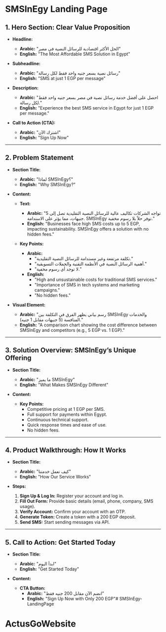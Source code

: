 # SMSInEgy Landing Page

## 1. Hero Section: Clear Value Proposition

- **Headline:**

  - **Arabic:** "الحل الأكثر اقتصادية للرسائل النصية في مصر"
  - **English:** "The Most Affordable SMS Solution in Egypt"

- **Subheadline:**

  - **Arabic:** "رسائل نصية بسعر جنيه واحد فقط لكل رسالة"
  - **English:** "SMS at just 1 EGP per message"

- **Description:**

  - **Arabic:** "احصل على أفضل خدمة رسائل نصية في مصر بسعر جنيه واحد فقط لكل رسالة."
  - **English:** "Experience the best SMS service in Egypt for just 1 EGP per message."

- **Call to Action (CTA):**
  - **Arabic:** "اشترك الآن"
  - **English:** "Sign Up Now"

---

## 2. Problem Statement

- **Section Title:**

  - **Arabic:** "لماذا SMSInEgy؟"
  - **English:** "Why SMSInEgy?"

- **Content:**

  - **Text:**

    - **Arabic:** "تواجه الشركات تكاليف عالية للرسائل النصية التقليدية تصل إلى 5 جنيهات، مما يؤثر على الاستدامة. SMSInEgy توفر حلاً بلا رسوم مخفية."
    - **English:** "Businesses face high SMS costs up to 5 EGP, impacting sustainability. SMSInEgy offers a solution with no hidden fees."

  - **Key Points:**
    - **Arabic:**
      - "تكلفة مرتفعة وغير مستدامة للرسائل النصية التقليدية."
      - "أهمية الرسائل النصية في الأنظمة التقنية والحملات التسويقية."
      - "لا توجد أي رسوم مخفية."
    - **English:**
      - "High and unsustainable costs for traditional SMS services."
      - "Importance of SMS in tech systems and marketing campaigns."
      - "No hidden fees."

- **Visual Element:**
  - **Arabic:** "رسم بياني يظهر الفرق في التكلفة بين SMSInEgy والخدمات المنافسة (5 جنيهات مقابل 1 جنيه)."
  - **English:** "A comparison chart showing the cost difference between SMSInEgy and competitors (e.g., 5 EGP vs. 1 EGP)."

---

## 3. Solution Overview: SMSInEgy’s Unique Offering

- **Section Title:**

  - **Arabic:** "ما يميز SMSInEgy"
  - **English:** "What Makes SMSInEgy Different"

- **Content:**
  - **Key Points:**
    - Competitive pricing at 1 EGP per SMS.
    - Full support for payments within Egypt.
    - Continuous technical support.
    - Quick response times and ease of use.
    - No hidden fees.

---

## 4. Product Walkthrough: How It Works

- **Section Title:**

  - **Arabic:** "كيف تعمل خدمتنا"
  - **English:** "How Our Service Works"

- **Steps:**
  1. **Sign Up & Log In:** Register your account and log in.
  2. **Fill Out Form:** Provide basic details (email, phone, company, SMS usage).
  3. **Verify Account:** Confirm your account with an OTP.
  4. **Generate Token:** Create a token with a 200 EGP deposit.
  5. **Send SMS:** Start sending messages via API.

---

## 5. Call to Action: Get Started Today

- **Section Title:**

  - **Arabic:** "ابدأ اليوم"
  - **English:** "Get Started Today"

- **Content:**
  - **CTA Button:**
    - **Arabic:** "انضم الآن مقابل 200 جنيه فقط"
    - **English:** "Sign Up Now with Only 200 EGP"# SMSInEgy-LandingPage
# ActusGoWebsite
